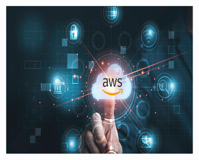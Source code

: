 <img src="https://github.com/vaibhavkapase1302/AWS-Services/blob/main/aws-certification.jpg" width="600" height="400" alt="AWS IAM">
